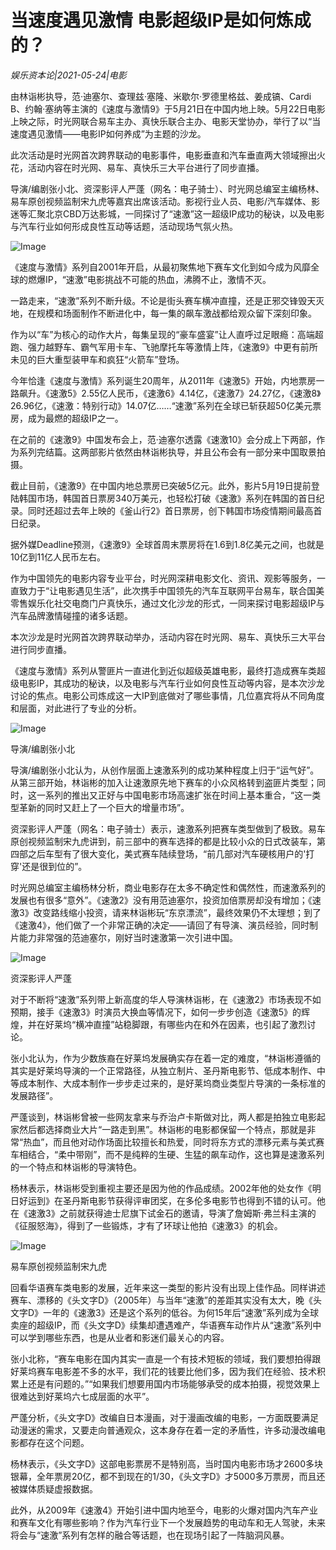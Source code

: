 # 当速度遇见激情 电影超级IP是如何炼成的？

*娱乐资本论|2021-05-24|电影*

由林诣彬执导，范·迪塞尔、查理兹·塞隆、米歇尔·罗德里格兹、姜成镐、Cardi B、约翰·塞纳等主演的《速度与激情9》于5月21日在中国内地上映。5月22日电影上映之际，时光网联合易车主办、真快乐联合主办、电影天堂协办，举行了以“当速度遇见激情——电影IP如何养成”为主题的沙龙。

此次活动是时光网首次跨界联动的电影事件，电影垂直和汽车垂直两大领域擦出火花，活动内容在时光网、易车、真快乐三大平台进行了同步直播。

导演/编剧张小北、资深影评人严蓬（网名：电子骑士）、时光网总编室主编杨林、易车原创视频监制宋九虎等嘉宾出席该活动。影视行业人员、电影/汽车媒体、影迷等汇聚北京CBD万达影城，一同探讨了“速激”这一超级IP成功的秘诀，以及电影与汽车行业如何形成良性互动等话题，活动现场气氛火热。

![Image](http://static.ylzbl.com/uploads/ueditor/php/upload/image/20210524/1621832704967372.jpeg)

《速度与激情》系列自2001年开启，从最初聚焦地下赛车文化到如今成为风靡全球的燃爆IP，“速激”电影挑战不可能的热血，沸腾不止，激情不灭。

一路走来，“速激”系列不断升级。不论是街头赛车横冲直撞，还是正邪交锋毁天灭地，在规模和场面制作不断进化中，每一集的飙车激战都给观众留下深刻印象。

作为以“车”为核心的动作大片，每集呈现的“豪车盛宴”让人直呼过足眼瘾：高端超跑、强力越野车、霸气军用卡车、飞驰摩托车等激情上阵，《速激9》中更有前所未见的巨大重型装甲车和疯狂“火箭车”登场。

今年恰逢《速度与激情》系列诞生20周年，从2011年《速激5》开始，内地票房一路飙升。《速激5》2.55亿人民币，《速激6》4.14亿，《速激7》24.27亿，《速激8》26.96亿，《速激：特别行动》14.07亿……“速激”系列在全球已斩获超50亿美元票房，成为最燃的超级IP之一。

在之前的《速激9》中国发布会上，范·迪塞尔透露《速激10》会分成上下两部，作为系列完结篇。这两部影片依然由林诣彬执导，并且公布会有一部分来中国取景拍摄。

截止目前，《速激9》在中国内地总票房已突破5亿元。此外，影片5月19日提前登陆韩国市场，韩国首日票房340万美元，也轻松打破《速激》系列在韩国的首日纪录。同时还超过去年上映的《釜山行2》首日票房，创下韩国市场疫情期间最高首日纪录。

据外媒Deadline预测，《速激9》全球首周末票房将在1.6到1.8亿美元之间，也就是10亿到11亿人民币左右。

作为中国领先的电影内容专业平台，时光网深耕电影文化、资讯、观影等服务，一直致力于“让电影遇见生活”，此次携手中国领先的汽车互联网平台易车，联合国美零售娱乐化社交电商门户真快乐，通过文化沙龙的形式，一同来探讨电影超级IP与汽车品牌激情碰撞的诸多话题。

本次沙龙是时光网首次跨界联动举办，活动内容在时光网、易车、真快乐三大平台进行同步直播。

《速度与激情》系列从警匪片一直进化到近似超级英雄电影，最终打造成赛车类超级电影IP，其成功的秘诀，以及电影与汽车行业如何良性互动等内容，是本次沙龙讨论的焦点。电影公司炼成这一大IP到底做对了哪些事情，几位嘉宾将从不同角度和层面，对此进行了专业的分析。

![Image](https://mp.toutiao.com/mp/agw/article_material/open_image/get?code=N2Q0ZmI5MTg0Y2UzZDIyMmM5YjVhZTNlNmI0ODVlN2YsMTYyMTgzMjE0MDE5Nw==)

导演/编剧张小北

导演/编剧张小北认为，从创作层面上速激系列的成功某种程度上归于“运气好”。从第三部开始，林诣彬的加入让速激原先地下赛车的小众风格转到盗匪片类型；同时，这一系列的推出又正好与中国电影市场高速扩张在时间上基本重合，“这一类型革新的同时又赶上了一个巨大的增量市场”。

资深影评人严蓬（网名：电子骑士）表示，速激系列把赛车类型做到了极致。易车原创视频监制宋九虎讲到，前三部中的赛车选择的都是比较小众的日式改装车，第四部之后车型有了很大变化，美式赛车陆续登场，“前几部对汽车硬核用户的'打穿'还是很到位的”。

时光网总编室主编杨林分析，商业电影存在太多不确定性和偶然性，而速激系列的发展也有很多“意外”。《速激2》没有用范迪塞尔，投资加倍票房却没有增加；《速激3》改变路线缩小投资，请来林诣彬玩“东京漂流”，最终效果仍不太理想；到了《速激4》，他们做了一个非常正确的决定——请回了有导演、演员经验，同时制片能力非常强的范迪塞尔，刚好当时速激第一次引进中国。

![Image](https://mp.toutiao.com/mp/agw/article_material/open_image/get?code=ODNkYmM1MjUyZjk5NTE1ODFjODc3N2FlMmNkYTU3ZDEsMTYyMTgzMjE0MDE5Nw==)

资深影评人严蓬

对于不断将“速激”系列带上新高度的华人导演林诣彬，在《速激2》市场表现不如预期，接手《速激3》时演员大换血等情况下，如何一步步创造《速激5》的辉煌，并在好莱坞“横冲直撞”站稳脚跟，有哪些内在和外在因素，也引起了激烈讨论。

张小北认为，作为少数族裔在好莱坞发展确实存在着一定的难度，“林诣彬遵循的其实是好莱坞导演的一个正常路径，从独立制片、圣丹斯电影节、低成本制作、中等成本制作、大成本制作一步步走过来的，是好莱坞商业类型片导演的一条标准的发展路径”。

严蓬谈到，林诣彬曾被一些网友拿来与乔治卢卡斯做对比，两人都是拍独立电影起家然后都选择商业大片“一路走到黑”。林诣彬的电影都保留一个特点，那就是非常“热血”，而且他对动作场面比较擅长和热爱，同时将东方式的漂移元素与美式赛车相结合，“柔中带刚”，而不是纯粹的生硬、生猛的飙车动作，这也算是速激系列的一个特点和林诣彬的导演特色。

杨林表示，林诣彬受到重视主要还是因为他的作品成绩。2002年他的处女作《明日好运到》在圣丹斯电影节获得评审团奖，在多伦多电影节也得到不错的认可。他在《速激3》之前就获得迪士尼旗下试金石的邀请，导演了詹姆斯·弗兰科主演的《征服怒海》，得到了一些锻炼，才有了环球让他拍《速激3》的机会。

![Image](https://mp.toutiao.com/mp/agw/article_material/open_image/get?code=OGY4YzU0NTlmMGQ0ZWM3NDJjYTIzNWZmM2JmYWE5NWMsMTYyMTgzMjE0MDE5Nw==)

易车原创视频监制宋九虎

回看华语赛车类电影的发展，近年来这一类型的影片没有出现上佳作品。同样讲述赛车、漂移的《头文字D》（2005年）与当年“速激”的差距其实没有太大，晚《头文字D》一年的《速激3》还是这个系列的低谷。为何15年后“速激”系列成为全球卖座的超级IP，而《头文字D》续集却遭遇难产，华语赛车动作片从“速激”系列中可以学到哪些东西，也是从业者和影迷们最关心的内容。

张小北称，“赛车电影在国内其实一直是一个有技术短板的领域，我们要想拍得跟好莱坞赛车电影差不多的水平，我们花的钱要比他们多，因为我们在经验、技术积累上还是有问题的。”“如果我们想要用国内市场能够承受的成本拍摄，视觉效果上很难达到好莱坞六七成层面的水平”。

严蓬分析，《头文字D》改编自日本漫画，对于漫画改编的电影，一方面既要满足动漫迷的需求，又要走向普通观众，这本身存在着一定的矛盾性，许多动漫改编电影都存在这个问题。

杨林表示，《头文字D》这部电影票房不是特别高，当时国内电影市场才2600多块银幕，全年票房20亿，都不到现在的1/30，《头文字D》才5000多万票房，而且还被媒体质疑虚报数据。

此外，从2009年《速激4》开始引进中国内地至今，电影的火爆对国内汽车产业和赛车文化有哪些影响？作为汽车行业下一个发展趋势的电动车和无人驾驶，未来将会与“速激”系列有怎样的融合等话题，也在现场引起了一阵脑洞风暴。

